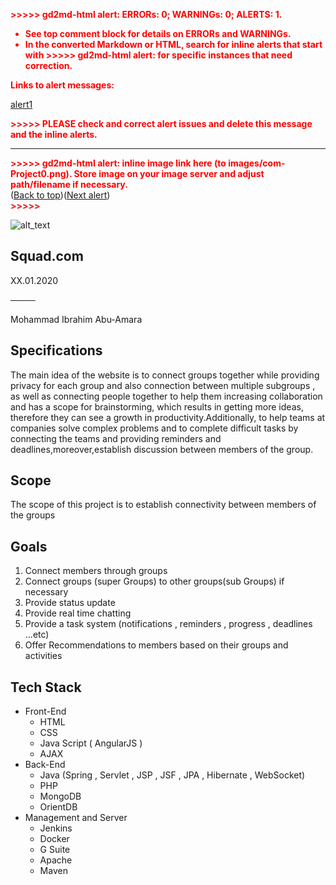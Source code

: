 <!----- Conversion time: 0.791 seconds.


Using this Markdown file:

1. Cut and paste this output into your source file.
2. See the notes and action items below regarding this conversion run.
3. Check the rendered output (headings, lists, code blocks, tables) for proper
   formatting and use a linkchecker before you publish this page.

Conversion notes:

* Docs to Markdown version 1.0β17
* Mon Jan 06 2020 14:16:49 GMT-0800 (PST)
* Source doc: https://docs.google.com/open?id=1KLSpi4y0h8FsHcu78FuwBmi1ufGbskBy6RhsHWuMlrs
* This document has images: check for >>>>>  gd2md-html alert:  inline image link in generated source and store images to your server.
----->


<p style="color: red; font-weight: bold">>>>>>  gd2md-html alert:  ERRORs: 0; WARNINGs: 0; ALERTS: 1.</p>
<ul style="color: red; font-weight: bold"><li>See top comment block for details on ERRORs and WARNINGs. <li>In the converted Markdown or HTML, search for inline alerts that start with >>>>>  gd2md-html alert:  for specific instances that need correction.</ul>

<p style="color: red; font-weight: bold">Links to alert messages:</p><a href="#gdcalert1">alert1</a>

<p style="color: red; font-weight: bold">>>>>> PLEASE check and correct alert issues and delete this message and the inline alerts.<hr></p>




<p id="gdcalert1" ><span style="color: red; font-weight: bold">>>>>>  gd2md-html alert: inline image link here (to images/com-Project0.png). Store image on your image server and adjust path/filename if necessary. </span><br>(<a href="#">Back to top</a>)(<a href="#gdcalert2">Next alert</a>)<br><span style="color: red; font-weight: bold">>>>>> </span></p>


![alt_text](images/com-Project0.png "image_tooltip")


<h2>Squad.com</h2>


<p>XX.01.2020

**────**

Mohammad Ibrahim Abu-Amara

 

<h2>Specifications</h2>


The main idea of the website is to connect groups together while providing privacy for each group and also connection between multiple subgroups , as well as connecting people together to help them increasing collaboration and has a scope for brainstorming, which results in getting more ideas, therefore they can see a growth in productivity.Additionally, to help teams at companies solve complex problems and to complete difficult tasks by connecting the teams and providing reminders and deadlines,moreover,establish discussion between members of the group.

<h2>Scope</h2>


The scope of this project is to establish connectivity between members of the groups

<h2>Goals</h2>




1. Connect members through groups
2. Connect groups (super Groups) to other groups(sub Groups) if necessary 
3. Provide status update
4. Provide real time chatting
5. Provide a task system (notifications , reminders , progress , deadlines ...etc)
6. Offer Recommendations to members based on their groups and activities

<h2>Tech Stack</h2>




*   Front-End
    *   HTML
    *   CSS
    *   Java Script ( AngularJS )
    *   AJAX 
*   Back-End
    *   Java (Spring , Servlet , JSP , JSF , JPA , Hibernate , WebSocket)
    *   PHP
    *   MongoDB
    *   OrientDB
*   Management and Server 
    *   Jenkins
    *   Docker
    *   G Suite
    *   Apache 
    *   Maven

<!-- Docs to Markdown version 1.0β17 -->
